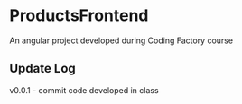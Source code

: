 # ProductsFrontend

An angular project developed during Coding Factory course

## Update Log

v0.0.1 - commit code developed in class
